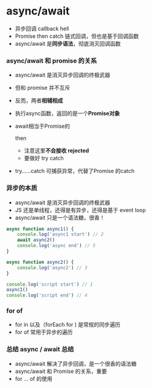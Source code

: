 # async/await

- 异步回调 callback hell
- Promise then catch 链式回调，但也是基于回调函数
- async/await 是**同步语法**，彻底消灭回调函数

### async/await 和 promise 的关系

- async/await 是消灭异步回调的终极武器

- 但和 promise 并不互斥

- 反而，两者**相辅相成**

- 执行async函数，返回的是一个**Promise对象**

- await相当于Promise的

  then

  - 注意这里**不会接收 rejected**
  - 要做好 try catch

- try……catch 可捕获异常，代替了Promise 的catch



### 异步的本质

- async/await 是消灭异步回调的终极武器
- JS 还是单线程，还得是有异步，还得是基于 event loop
- async/await 只是一个语法糖，很香！

```js
async function async1() {
    console.log('async1 start') // 2
    await async2()
    console.log('async end') // 5
}

async function async2() {
    console.log('async2') // 3
}

console.log('script start') // 1
async1()
console.log('script end') // 4
```

### for of

- for in 以及（forEach for ) 是常规的同步遍历
- for of 常用于异步的遍历

### 总结 async / await 总结

- async/await 解决了异步回调，是一个很香的语法糖
- async/await 和 Promise 的关系，重要
- for ... of 的使用

